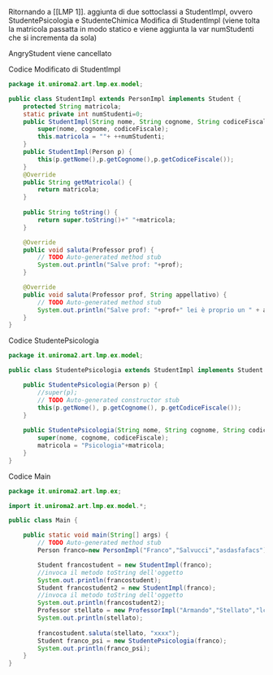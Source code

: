 Ritornando a [[LMP 1]]. aggiunta di due sottoclassi a StudentImpl, ovvero StudentePsicologia e StudenteChimica
Modifica di StudentImpl (viene tolta la matricola passatta in modo statico e viene aggiunta la var numStudenti che si incrementa da sola)

AngryStudent viene cancellato

Codice Modificato di StudentImpl
```java
package it.uniroma2.art.lmp.ex.model;

public class StudentImpl extends PersonImpl implements Student {
	protected String matricola;
	static private int numStudenti=0;
	public StudentImpl(String nome, String cognome, String codiceFiscale) {
		super(nome, cognome, codiceFiscale);
		this.matricola = ""+ ++numStudenti;
	}
	public StudentImpl(Person p) {
		this(p.getNome(),p.getCognome(),p.getCodiceFiscale());
	}
	@Override
	public String getMatricola() {
		return matricola;
	}
	
	public String toString() {
		return super.toString()+" "+matricola;
	}

	@Override
	public void saluta(Professor prof) {
		// TODO Auto-generated method stub
		System.out.println("Salve prof: "+prof);
	}

	@Override
	public void saluta(Professor prof, String appellativo) {
		// TODO Auto-generated method stub
		System.out.println("Salve prof: "+prof+" lei è proprio un " + appellativo);
	}
}
```

Codice StudentePsicologia
```java
package it.uniroma2.art.lmp.ex.model;

public class StudentePsicologia extends StudentImpl implements Student {

	public StudentePsicologia(Person p) {
		//super(p);
		// TODO Auto-generated constructor stub
		this(p.getNome(), p.getCognome(), p.getCodiceFiscale());
	}
	
	public StudentePsicologia(String nome, String cognome, String codiceFiscale) {
		super(nome, cognome, codiceFiscale);
		matricola = "Psicologia"+matricola;
	}	
}
```

Codice Main
```java
package it.uniroma2.art.lmp.ex;

import it.uniroma2.art.lmp.ex.model.*;

public class Main {

	public static void main(String[] args) {
		// TODO Auto-generated method stub
		Person franco=new PersonImpl("Franco","Salvucci","asdasfafacs");

		Student francostudent = new StudentImpl(franco);
		//invoca il metodo toString dell'oggetto
		System.out.println(francostudent);
		Student francostudent2 = new StudentImpl(franco);
		//invoca il metodo toString dell'oggetto
		System.out.println(francostudent2);
		Professor stellato = new ProfessorImpl("Armando","Stellato","lcasasf","LMP");
		System.out.println(stellato);
		
		francostudent.saluta(stellato, "xxxx");
		Student franco_psi = new StudentePsicologia(franco);
		System.out.println(franco_psi);
	}
}
```
